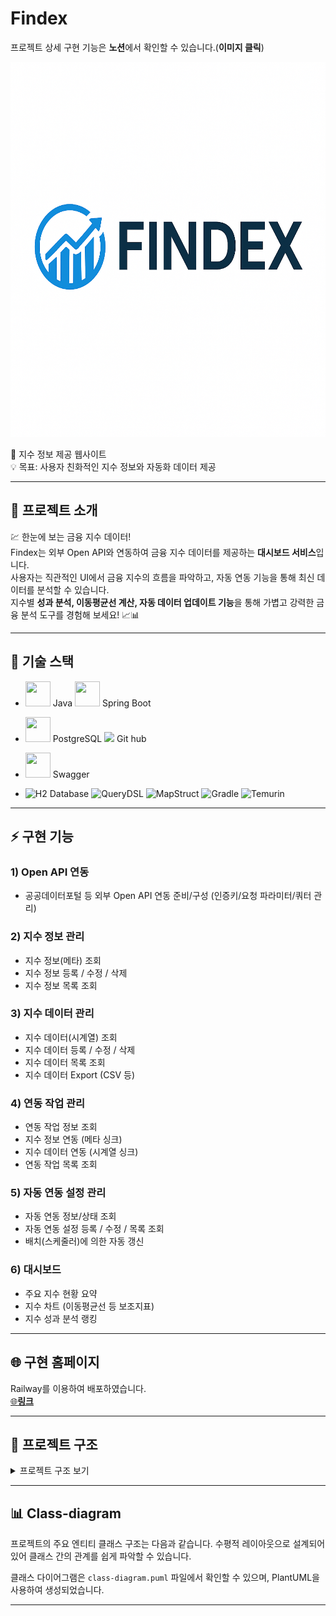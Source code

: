 # Findex

프로젝트 상세 구현 기능은 <b>노션</b>에서 확인할 수 있습니다.(<b>이미지 클릭</b>)<br>

<a href="https://example.com">
  <img src="./Findex-logo.png" width="800" height="600" alt="Findex Logo"/>
</a>

📌 지수 정보 제공 웹사이트<br>
💡 목표: 사용자 친화적인 지수 정보와 자동화 데이터 제공<br>


---

## 🚀 프로젝트 소개
💹 한눈에 보는 금융 지수 데이터!<br>
Findex는 외부 Open API와 연동하여 금융 지수 데이터를 제공하는 <b>대시보드 서비스</b>입니다.<br>
사용자는 직관적인 UI에서 금융 지수의 흐름을 파악하고, 자동 연동 기능을 통해 최신 데이터를 분석할 수 있습니다.<br>
지수별 <b>성과 분석, 이동평균선 계산, 자동 데이터 업데이트 기능</b>을 통해 가볍고 강력한 금융 분석 도구를 경험해 보세요! 📈📊

---
## 🔧 기술 스택

- <img src="https://cdn.jsdelivr.net/gh/devicons/devicon/icons/java/java-original.svg" width="40" height="40"/> Java
  <img src="https://cdn.jsdelivr.net/gh/devicons/devicon/icons/spring/spring-original.svg" width="40" height="40"/> Spring Boot
- <img src="https://cdn.jsdelivr.net/gh/devicons/devicon/icons/postgresql/postgresql-original.svg" width="40" height="40" /> PostgreSQL
  <img src="https://github.githubassets.com/images/modules/logos_page/GitHub-Mark.png" width="40"/> Git hub
- <img src="https://static1.smartbear.co/swagger/media/assets/swagger_fav.png" width="40" height="40"/> Swagger




- ![H2 Database](https://img.shields.io/badge/H2-Database-blue)
  ![QueryDSL](https://img.shields.io/badge/QueryDSL-0769AD?logoColor=white)
  ![MapStruct](https://img.shields.io/badge/MapStruct-5C4EE5?style=flat&logoColor=white)
  ![Gradle](https://img.shields.io/badge/Gradle-02303A?style=flat&logo=gradle&logoColor=white)
  ![Temurin](https://img.shields.io/badge/Temurin-17-339933?style=flat&logoColor=white)
---
## ⚡ 구현 기능
### 1) Open API 연동
- 공공데이터포털 등 외부 Open API 연동 준비/구성 (인증키/요청 파라미터/쿼터 관리)
### 2) 지수 정보 관리
- 지수 정보(메타) 조회
- 지수 정보 등록 / 수정 / 삭제
- 지수 정보 목록 조회
### 3) 지수 데이터 관리
- 지수 데이터(시계열) 조회
- 지수 데이터 등록 / 수정 / 삭제
- 지수 데이터 목록 조회
- 지수 데이터 Export (CSV 등)
### 4) 연동 작업 관리
- 연동 작업 정보 조회
- 지수 정보 연동 (메타 싱크)
- 지수 데이터 연동 (시계열 싱크)
- 연동 작업 목록 조회
### 5) 자동 연동 설정 관리
- 자동 연동 정보/상태 조회
- 자동 연동 설정 등록 / 수정 / 목록 조회
- 배치(스케줄러)에 의한 자동 갱신
### 6) 대시보드
- 주요 지수 현황 요약
- 지수 차트 (이동평균선 등 보조지표)
- 지수 성과 분석 랭킹

---
## 🌐 구현 홈페이지
Railway를 이용하여 배포하였습니다.<br>
<a href src = "https://findex-production-84b9.up.railway.app/#/dashboard">🌐<b>링크</b></a>



---
## 📝 프로젝트 구조

<details>
  <summary>프로젝트 구조 보기</summary>

```text
.
├── 📝 README.md
├── 📝 HELP.md
├── 📄 build.gradle
├── 📄 class-diagram.puml
├── 📂 gradle/wrapper/
│   ├── 📄 gradle-wrapper.jar
│   └── 📄 gradle-wrapper.properties
├── 📄 gradlew
├── 📄 gradlew.bat
├── 📄 settings.gradle
└── 📂 src/
    ├── main/
    │   ├── java/com/codeit/findex/
    │   │   ├── 🚀 FindexApplication.java
    │   │   ├── 📂 autosync/
    │   │   │   ├── controller/AutoSyncConfigController.java
    │   │   │   ├── dto/
    │   │   │   │   ├── AutoSyncConfigDto.java
    │   │   │   │   ├── AutoSyncConfigUpdateRequest.java
    │   │   │   │   └── CursorPageResponse.java
    │   │   │   ├── entity/AutoSyncConfig.java
    │   │   │   ├── mapper/AutoSyncMapper.java
    │   │   │   ├── repository/
    │   │   │   │   ├── AutoSyncConfigQueryRepository.java
    │   │   │   │   ├── AutoSyncConfigQueryRepositoryImpl.java
    │   │   │   │   └── AutoSyncConfigRepository.java
    │   │   │   └── service/AutoSyncConfigService.java
    │   │   ├── 📂 common/
    │   │   │   ├── dto/PageResponse.java
    │   │   │   ├── entity/BaseEntity.java
    │   │   │   ├── enums/SortDirection.java
    │   │   │   ├── enums/SourceType.java
    │   │   │   └── error/
    │   │   │       ├── ErrorResponse.java
    │   │   │       ├── GlobalExceptionHandler.java
    │   │   │       ├── errorcode/
    │   │   │       │   ├── AutoSyncErrorCode.java
    │   │   │       │   ├── BaseErrorCode.java
    │   │   │       │   ├── IndexDataErrorCode.java
    │   │   │       │   ├── IndexInfoErrorCode.java
    │   │   │       │   └── SyncJobErrorCode.java
    │   │   │       └── exception/
    │   │   │           ├── AutoSyncException.java
    │   │   │           ├── BaseException.java
    │   │   │           ├── IndexDataException.java
    │   │   │           ├── IndexInfoException.java
    │   │   │           └── SyncJobException.java
    │   │   ├── 📂 config/
    │   │   │   ├── QuerydslConfig.java
    │   │   │   └── WebConfig.java
    │   │   ├── 📂 data/
    │   │   │   ├── ApiDataDBService.java
    │   │   │   ├── AutoIndexDataSyncService.java
    │   │   │   ├── DataSyncRepository.java
    │   │   │   ├── IndexApiParser.java
    │   │   │   ├── dto/
    │   │   │   │   ├── Body.java
    │   │   │   │   ├── Header.java
    │   │   │   │   ├── Item.java
    │   │   │   │   ├── Items.java
    │   │   │   │   └── Response.java
    │   │   │   └── scheduler/IndexApiScheduler.java
    │   │   ├── 📂 indexdata/
    │   │   │   ├── controller/
    │   │   │   │   ├── IndexDataApi.java
    │   │   │   │   ├── IndexDataController.java
    │   │   │   │   ├── IndexDataExtraApi.java
    │   │   │   │   ├── IndexDataExtraController.java
    │   │   │   │   ├── PeriodType.java
    │   │   │   │   └── SortField.java
    │   │   │   ├── dto/
    │   │   │   │   ├── ChartPoint.java
    │   │   │   │   ├── ChartPointDto.java
    │   │   │   │   ├── IndexChartDto.java
    │   │   │   │   ├── IndexDataCreateRequest.java
    │   │   │   │   ├── IndexDataDto.java
    │   │   │   │   ├── IndexDataUpdateRequest.java
    │   │   │   │   ├── IndexPerformanceDto.java
    │   │   │   │   ├── IndexPerformanceWithRankDto.java
    │   │   │   │   └── PerformanceRankDto.java
    │   │   │   ├── entity/IndexData.java
    │   │   │   ├── mapper/IndexDataMapper.java
    │   │   │   ├── repository/
    │   │   │   │   ├── IndexDataExtraRepository.java
    │   │   │   │   ├── IndexDataExtraRepositoryImpl.java
    │   │   │   │   ├── IndexDataQueryRepository.java
    │   │   │   │   ├── IndexDataQueryRepositoryImpl.java
    │   │   │   │   └── IndexDataRepository.java
    │   │   │   └── service/
    │   │   │       ├── IndexDataExtraService.java
    │   │   │       └── IndexDataService.java
    │   │   ├── 📂 indexinfo/
    │   │   │   ├── controller/IndexInfoController.java
    │   │   │   ├── dto/
    │   │   │   │   ├── IndexInfoCreateRequest.java
    │   │   │   │   ├── IndexInfoDto.java
    │   │   │   │   ├── IndexInfoSummaryDto.java
    │   │   │   │   └── IndexInfoUpdateRequest.java
    │   │   │   ├── entity/IndexInfo.java
    │   │   │   ├── mapper/IndexInfoMapper.java
    │   │   │   ├── repository/
    │   │   │   │   ├── IndexInfoQueryRepository.java
    │   │   │   │   ├── IndexInfoQueryRepositoryImpl.java
    │   │   │   │   └── IndexInfoRepository.java
    │   │   │   └── service/IndexInfoService.java
    │   │   └── 📂 syncjob/
    │   │       ├── controller/SyncJobController.java
    │   │       ├── dto/
    │   │       │   ├── IndexDataSyncRequest.java
    │   │       │   └── SyncJobDto.java
    │   │       ├── entity/SyncJob.java
    │   │       ├── mapper/SyncJobMapper.java
    │   │       ├── repository/
    │   │       │   ├── SyncJobQueryRepository.java
    │   │       │   ├── SyncJobQueryRepositoryImpl.java
    │   │       │   └── SyncJobRepository.java
    │   │       └── service/SyncJobService.java
    │   └── resources/
    │       ├── application.yml
    │       ├── schema.sql
    │       └── static/
    │           ├── assets/
    │           │   ├── 🖼 Findex-logo.png
    │           │   ├── index-CGZC7fCi.js
    │   │       │   └── index-Dtn62Xmo.css
    │           ├── favicon.ico
    │           └── index.html
    └── test/java/com/codeit/findex/
        └── FindexApplicationTests.java
```
</details>

---

## 📊 Class-diagram

프로젝트의 주요 엔티티 클래스 구조는 다음과 같습니다. 수평적 레이아웃으로 설계되어 있어 클래스 간의 관계를 쉽게 파악할 수 있습니다.

클래스 다이어그램은 `class-diagram.puml` 파일에서 확인할 수 있으며, PlantUML을 사용하여 생성되었습니다.

---
